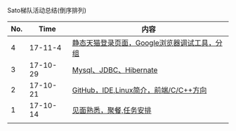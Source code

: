 Sato梯队活动总结(倒序排列)

| No.  | Time     | 内容                                       |
| :--- | -------- | ---------------------------------------- |
|4|17-11-4| [静态天猫登录页面，Google浏览器调试工具，分组]()|
| 3    | 17-10-29 | [Mysql、JDBC、Hibernate](https://github.com/satoteam/share/blob/master/%E6%B4%BB%E5%8A%A8%E5%AE%89%E6%8E%92/No3-%E6%B4%BB%E5%8A%A8%E5%8F%8A%E5%AE%89%E6%8E%92.md) |
| 2    | 17-10-21 | [GitHub，IDE,Linux简介，前端/C/C++方向](https://github.com/satoteam/share/blob/master/%E6%B4%BB%E5%8A%A8%E5%AE%89%E6%8E%92/No2-%E6%B4%BB%E5%8A%A8%E5%8F%8A%E5%AE%89%E6%8E%92.md)            |
| 1    | 17-10-14 | [见面熟悉，聚餐,任务安排](https://github.com/satoteam/share/blob/master/活动安排/No1-见面会以及安排.md) |
|      |          |                                          |
